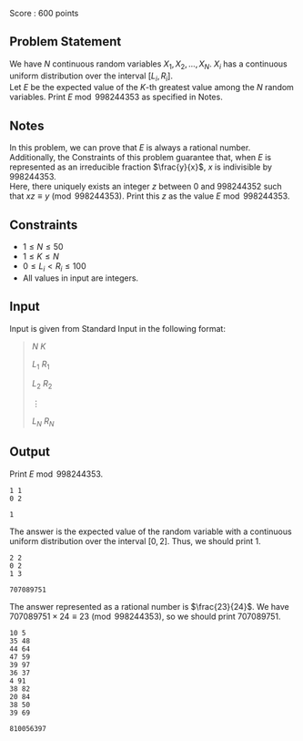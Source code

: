 Score : $600$ points

## Problem Statement

We have $N$ continuous random variables $X_1,X_2,\dots,X_N$. $X_i$ has a continuous uniform distribution over the interval $\lbrack L_i, R_i \rbrack$.<br>
Let $E$ be the expected value of the $K$-th greatest value among the $N$ random variables. Print $E \bmod {998244353}$ as specified in Notes.

## Notes

In this problem, we can prove that $E$ is always a rational number. Additionally, the Constraints of this problem guarantee that, when $E$ is represented as an irreducible fraction $\frac{y}{x}$, $x$ is indivisible by $998244353$.<br>
Here, there uniquely exists an integer $z$ between $0$ and $998244352$ such that $xz \equiv y \pmod{998244353}$. Print this $z$ as the value $E \bmod {998244353}$. 

## Constraints

- $1 \leq N \leq 50$
- $1 \leq K \leq N$
- $0 \leq L_i \lt R_i \leq 100$
- All values in input are integers.

## Input

Input is given from Standard Input in the following format:

> $N$ $K$
> 
> $L_1$ $R_1$
> 
> $L_2$ $R_2$
> 
> $\vdots$
> 
> $L_N$ $R_N$

## Output

Print $E \bmod {998244353}$.

```input1
1 1
0 2
```

```output1
1
```

The answer is the expected value of the random variable with a continuous uniform distribution over the interval $\lbrack 0, 2 \rbrack$. Thus, we should print $1$. 

```input2
2 2
0 2
1 3
```

```output2
707089751
```

The answer represented as a rational number is $\frac{23}{24}$. We have $707089751 \times 24 \equiv 23 \pmod{998244353}$, so we should print $707089751$.

```input3
10 5
35 48
44 64
47 59
39 97
36 37
4 91
38 82
20 84
38 50
39 69
```

```output3
810056397
```